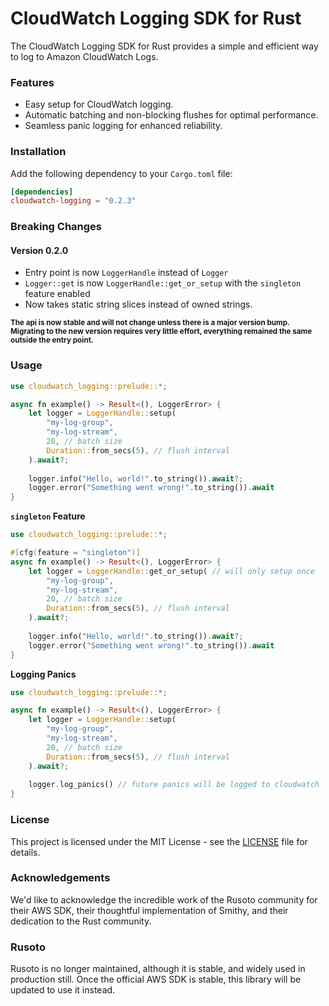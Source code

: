 # CloudWatch Logging SDK for Rust

The CloudWatch Logging SDK for Rust provides a simple and efficient way to log to Amazon CloudWatch Logs.

### Features

- Easy setup for CloudWatch logging.
- Automatic batching and non-blocking flushes for optimal performance.
- Seamless panic logging for enhanced reliability.

### Installation

Add the following dependency to your `Cargo.toml` file:

```toml
[dependencies]
cloudwatch-logging = "0.2.3"
```

### Breaking Changes

#### Version 0.2.0

- Entry point is now `LoggerHandle` instead of `Logger`
- `Logger::get` is now `LoggerHandle::get_or_setup` with the `singleton` feature enabled
- Now takes static string slices instead of owned strings.

<sub>**The api is now stable and will not change unless there is a major version bump. Migrating to the new version
requires very little effort, everything remained the same outside the entry point.**</sub>

### Usage
```rust
use cloudwatch_logging::prelude::*;

async fn example() -> Result<(), LoggerError> {
    let logger = LoggerHandle::setup(
        "my-log-group",
        "my-log-stream",
        20, // batch size
        Duration::from_secs(5), // flush interval
    ).await?;
    
    logger.info("Hello, world!".to_string()).await?;
    logger.error("Something went wrong!".to_string()).await
}
```

**`singleton` Feature**
```rust
use cloudwatch_logging::prelude::*;

#[cfg(feature = "singleton")]
async fn example() -> Result<(), LoggerError> {
    let logger = LoggerHandle::get_or_setup( // will only setup once
        "my-log-group",
        "my-log-stream",
        20, // batch size
        Duration::from_secs(5), // flush interval
    ).await?;
    
    logger.info("Hello, world!".to_string()).await?;
    logger.error("Something went wrong!".to_string()).await
}
```

**Logging Panics**

```rust
use cloudwatch_logging::prelude::*;

async fn example() -> Result<(), LoggerError> {
    let logger = LoggerHandle::setup(
        "my-log-group",
        "my-log-stream",
        20, // batch size
        Duration::from_secs(5), // flush interval
    ).await?;
    
    logger.log_panics() // future panics will be logged to cloudwatch
}
```

### License
This project is licensed under the MIT License - see the [LICENSE](https://github.com/Omena-Palette/CloudWatchLogging/blob/main/LICENSE) file for details.

### Acknowledgements
We'd like to acknowledge the incredible work of the Rusoto community for their AWS SDK, their thoughtful implementation
of Smithy, and their dedication to the Rust community. 

### Rusoto
Rusoto is no longer maintained, although it is stable, and widely used in production still. Once the official AWS SDK
is stable, this library will be updated to use it instead.